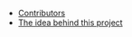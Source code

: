 - [Contributors](contributors.md)
- [The idea behind this project](the-idea-behind-this-community-project.md)
